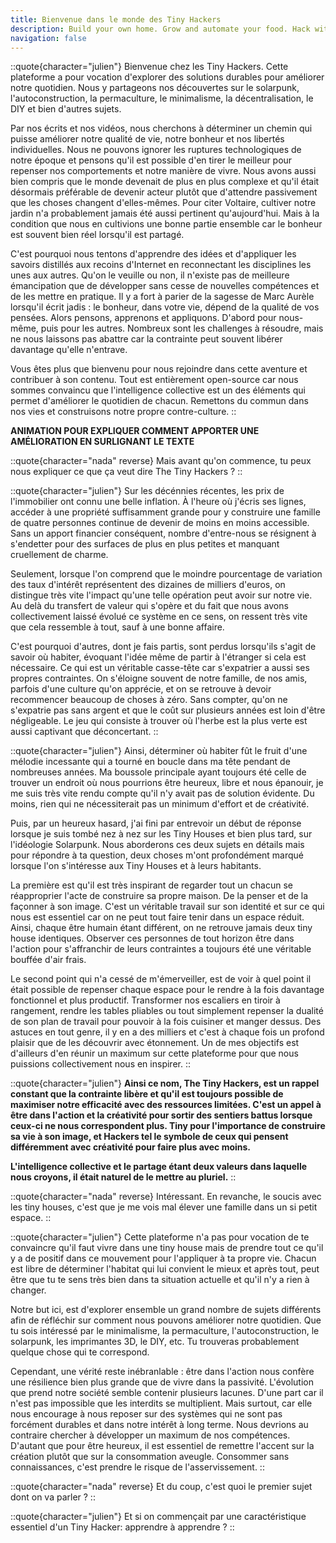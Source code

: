 ```yaml
---
title: Bienvenue dans le monde des Tiny Hackers
description: Build your own home. Grow and automate your food. Hack with the technology. Share and live with others.
navigation: false
---
```


::quote{character="julien"}
Bienvenue chez les Tiny Hackers. Cette plateforme a pour vocation d'explorer des solutions durables pour améliorer notre quotidien. Nous y partageons nos découvertes sur le solarpunk, l'autoconstruction, la permaculture, le minimalisme, la décentralisation, le DIY et bien d'autres sujets.

Par nos écrits et nos vidéos, nous cherchons à déterminer un chemin qui puisse améliorer notre qualité de vie, notre bonheur et nos libertés individuelles. Nous ne pouvons ignorer les ruptures technologiques de notre époque et pensons qu'il est possible d'en tirer le meilleur pour repenser nos comportements et notre manière de vivre. Nous avons aussi bien compris que le monde devenait de plus en plus complexe et qu'il était désormais préférable de devenir acteur plutôt que d'attendre passivement que les choses changent d'elles-mêmes. Pour citer Voltaire, cultiver notre jardin n'a probablement jamais été aussi pertinent qu'aujourd'hui. Mais à la condition que nous en cultivions une bonne partie ensemble car le bonheur est souvent bien réel lorsqu'il est partagé.

C'est pourquoi nous tentons d'apprendre des idées et d'appliquer les savoirs distillés aux recoins d'Internet en reconnectant les disciplines les unes aux autres. Qu'on le veuille ou non, il n'existe pas de meilleure émancipation que de développer sans cesse de nouvelles compétences et de les mettre en pratique. Il y a fort à parier de la sagesse de Marc Aurèle lorsqu'il écrit jadis : le bonheur, dans votre vie, dépend de la qualité de vos pensées. Alors pensons, apprenons et appliquons. D'abord pour nous-même, puis pour les autres. Nombreux sont les challenges à résoudre, mais ne nous laissons pas abattre car la contrainte peut souvent libérer davantage qu'elle n'entrave.

Vous êtes plus que bienvenu pour nous rejoindre dans cette aventure et contribuer à son contenu. Tout est entièrement open-source car nous sommes convaincu que l'intelligence collective est un des éléments qui permet d'améliorer le quotidien de chacun. Remettons du commun dans nos vies et construisons notre propre contre-culture.
::

**ANIMATION POUR EXPLIQUER COMMENT APPORTER UNE AMÉLIORATION EN SURLIGNANT LE TEXTE**

::quote{character="nada" reverse}
Mais avant qu'on commence, tu peux nous expliquer ce que ça veut dire The Tiny Hackers ?
::

::quote{character="julien"}
Sur les décénnies récentes, les prix de l'immobilier ont connu une belle inflation. À l'heure où j'écris ses lignes, accéder à une propriété suffisamment grande pour y construire une famille de quatre personnes continue de devenir de moins en moins accessible. Sans un apport financier conséquent, nombre d'entre-nous se résignent à s'endetter pour des surfaces de plus en plus petites et manquant cruellement de charme.

Seulement, lorsque l'on comprend que le moindre pourcentage de variation des taux d'intérêt représentent des dizaines de milliers d'euros, on distingue très vite l'impact qu'une telle opération peut avoir sur notre vie. Au delà du transfert de valeur qui s'opère et du fait que nous avons collectivement laissé évolué ce système en ce sens, on ressent très vite que cela ressemble à tout, sauf à une bonne affaire.

C'est pourquoi d'autres, dont je fais partis, sont perdus lorsqu'ils s'agit de savoir où habiter, évoquant l'idée même de partir à l'étranger si cela est nécessaire. Ce qui est un véritable casse-tête car s'expatrier a aussi ses propres contraintes. On s'éloigne souvent de notre famille, de nos amis, parfois d'une culture qu'on apprécie, et on se retrouve à devoir recommencer beaucoup de choses à zéro. Sans compter, qu'on ne s'expatrie pas sans argent et que le coût sur plusieurs années est loin d'être négligeable. Le jeu qui consiste à trouver où l'herbe est la plus verte est aussi captivant que déconcertant.
::

::quote{character="julien"}
Ainsi, déterminer où habiter fût le fruit d'une mélodie incessante qui a tourné en boucle dans ma tête pendant de nombreuses années. Ma boussole principale ayant toujours été celle de trouver un endroit où nous pourrions être heureux, libre et nous épanouir, je me suis très vite rendu compte qu'il n'y avait pas de solution évidente. Du moins, rien qui ne nécessiterait pas un minimum d'effort et de créativité.

Puis, par un heureux hasard, j'ai fini par entrevoir un début de réponse lorsque je suis tombé nez à nez sur les Tiny Houses et bien plus tard, sur l'idéologie Solarpunk. Nous aborderons ces deux sujets en détails mais pour répondre à ta question, deux choses m'ont profondément marqué lorsque l'on s'intéresse aux Tiny Houses et à leurs habitants.

La première est qu'il est très inspirant de regarder tout un chacun se réapproprier l'acte de construire sa propre maison. De la penser et de la façonner à son image. C'est un véritable travail sur son identité et sur ce qui nous est essentiel car on ne peut tout faire tenir dans un espace réduit. Ainsi, chaque être humain étant différent, on ne retrouve jamais deux tiny house identiques. Observer ces personnes de tout horizon être dans l'action pour s'affranchir de leurs contraintes a toujours été une véritable bouffée d'air frais.

Le second point qui n'a cessé de m'émerveiller, est de voir à quel point il était possible de repenser chaque espace pour le rendre à la fois davantage fonctionnel et plus productif. Transformer nos escaliers en tiroir à rangement, rendre les tables pliables ou tout simplement repenser la dualité de son plan de travail pour pouvoir à la fois cuisiner et manger dessus. Des astuces en tout genre, il y en a des milliers et c'est à chaque fois un profond plaisir que de les découvrir avec étonnement. Un de mes objectifs est d'ailleurs d'en réunir un maximum sur cette plateforme pour que nous puissions collectivement nous en inspirer.
::

::quote{character="julien"}
**Ainsi ce nom, The Tiny Hackers, est un rappel constant que la contrainte libère et qu'il est toujours possible de maximiser notre efficacité avec des ressources limitées. C'est un appel à être dans l'action et la créativité pour sortir des sentiers battus lorsque ceux-ci ne nous correspondent plus. Tiny pour l'importance de construire sa vie à son image, et Hackers tel le symbole de ceux qui pensent différemment avec créativité pour faire plus avec moins.**

**L'intelligence collective et le partage étant deux valeurs dans laquelle nous croyons, il était naturel de le mettre au pluriel.**
::

::quote{character="nada" reverse}
Intéressant. En revanche, le soucis avec les tiny houses, c'est que je me vois mal élever une famille dans un si petit espace.
::

::quote{character="julien"}
Cette plateforme n'a pas pour vocation de te convaincre qu'il faut vivre dans une tiny house mais de prendre tout ce qu'il y a de positif dans ce mouvement pour l'appliquer à ta propre vie. Chacun est libre de déterminer l'habitat qui lui convient le mieux et après tout, peut être que tu te sens très bien dans ta situation actuelle et qu'il n'y a rien à changer.

Notre but ici, est d'explorer ensemble un grand nombre de sujets différents afin de réfléchir sur comment nous pouvons améliorer notre quotidien. Que tu sois intéressé par le minimalisme, la permaculture, l'autoconstruction, le solarpunk, les imprimantes 3D, le DIY, etc. Tu trouveras probablement quelque chose qui te correspond.

Cependant, une vérité reste inébranlable : être dans l'action nous confère une résilience bien plus grande que de vivre dans la passivité. L'évolution que prend notre société semble contenir plusieurs lacunes. D'une part car il n'est pas impossible que les interdits se multiplient. Mais surtout, car elle nous encourage à nous reposer sur des systèmes qui ne sont pas forcément durables et dans notre intérêt à long terme. Nous devrions au contraire chercher à développer un maximum de nos compétences. D'autant que pour être heureux, il est essentiel de remettre l'accent sur la création plutôt que sur la consommation aveugle. Consommer sans connaissances, c'est prendre le risque de l'asservissement.
::

::quote{character="nada" reverse}
Et du coup, c'est quoi le premier sujet dont on va parler ?
::

::quote{character="julien"}
Et si on commençait par une caractéristique essentiel d'un Tiny Hacker: apprendre à apprendre ?
::
